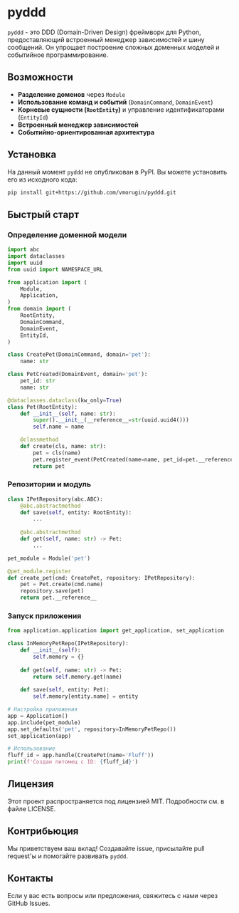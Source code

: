 # pyddd

`pyddd` - это DDD (Domain-Driven Design) фреймворк для Python, предоставляющий встроенный менеджер зависимостей и шину сообщений. Он упрощает построение сложных доменных моделей и событийное программирование.

## Возможности

- **Разделение доменов** через `Module`
- **Использование команд и событий** (`DomainCommand`, `DomainEvent`)
- **Корневые сущности (`RootEntity`)** и управление идентификаторами (`EntityId`)
- **Встроенный менеджер зависимостей**
- **Событийно-ориентированная архитектура**

## Установка

На данный момент `pyddd` не опубликован в PyPI. Вы можете установить его из исходного кода:

```bash
pip install git+https://github.com/vmorugin/pyddd.git
```

## Быстрый старт

### Определение доменной модели

```python
import abc
import dataclasses
import uuid
from uuid import NAMESPACE_URL

from application import (
    Module,
    Application,
)
from domain import (
    RootEntity,
    DomainCommand,
    DomainEvent,
    EntityId,
)

class CreatePet(DomainCommand, domain='pet'):
    name: str

class PetCreated(DomainEvent, domain='pet'):
    pet_id: str
    name: str

@dataclasses.dataclass(kw_only=True)
class Pet(RootEntity):
    def __init__(self, name: str):
        super().__init__(__reference__=str(uuid.uuid4()))
        self.name = name

    @classmethod
    def create(cls, name: str):
        pet = cls(name)
        pet.register_event(PetCreated(name=name, pet_id=pet.__reference__))
        return pet
```

### Репозитории и модуль

```python
class IPetRepository(abc.ABC):
    @abc.abstractmethod
    def save(self, entity: RootEntity):
        ...
    
    @abc.abstractmethod
    def get(self, name: str) -> Pet:
        ...

pet_module = Module('pet')

@pet_module.register
def create_pet(cmd: CreatePet, repository: IPetRepository):
    pet = Pet.create(cmd.name)
    repository.save(pet)
    return pet.__reference__
```

### Запуск приложения

```python
from application.application import get_application, set_application

class InMemoryPetRepo(IPetRepository):
    def __init__(self):
        self.memory = {}
    
    def get(self, name: str) -> Pet:
        return self.memory.get(name)
    
    def save(self, entity: Pet):
        self.memory[entity.name] = entity

# Настройка приложения
app = Application()
app.include(pet_module)
app.set_defaults('pet', repository=InMemoryPetRepo())
set_application(app)

# Использование
fluff_id = app.handle(CreatePet(name='Fluff'))
print(f'Создан питомец с ID: {fluff_id}')
```

## Лицензия

Этот проект распространяется под лицензией MIT. Подробности см. в файле LICENSE.

## Контрибьюция

Мы приветствуем ваш вклад! Создавайте issue, присылайте pull request'ы и помогайте развивать `pyddd`.

## Контакты

Если у вас есть вопросы или предложения, свяжитесь с нами через GitHub Issues.

